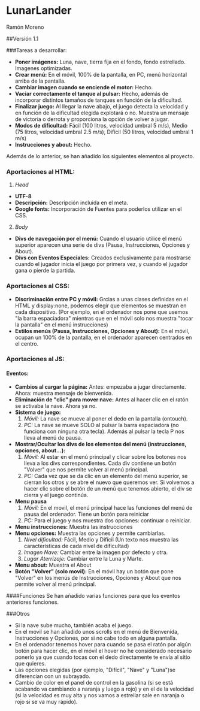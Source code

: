 # LunarLander
Ramón Moreno

##Versión 1.1

###Tareas a desarrollar:
* **Poner imágenes:** Luna, nave, tierra fija en el fondo, fondo estrellado. Imagenes optimizadas.
* **Crear menú:** En el móvil, 100% de la pantalla, en PC, menú horizontal arriba de la pantalla.
* **Cambiar imagen cuando se enciende el motor:** Hecho.
* **Vaciar correctamente el tanque al pulsar:** Hecho, además de incorporar distintos tamaños de tanques en función de la dificultad.
* **Finalizar juego:** Al llegar la nave abajo, el juego detecta la velocidad y en función de la dificultad elegida explotará o no. Muestra un mensaje de victoria o derrota y proporciona la opción de volver a jugar.
* **Modos de dificultad:** Fácil (100 litros, velocidad umbral 5 m/s), Medio (75 litros, velocidad umbral 2.5 m/s), Difícil (50 litros, velocidad umbral 1 m/s)
* **Instrucciones y about:** Hecho.

Además de lo anterior, se han añadido los siguientes elementos al proyecto.

### Aportaciones al HTML:
1. *Head*
 * **UTF-8**
 * **Descripción:** Descripción incluida en el meta.
 * **Google fonts:** Incorporación de Fuentes para poderlos utilizar en el CSS.
2. *Body*
 * **Divs de navegación por el menú:** Cuando el usuario utilice el menú superior aparecen una serie de divs (Pausa, Instrucciones, Opciones y About).
 * **Divs con Eventos Especiales:** Creados exclusivamente para mostrarse cuando el jugador inicia el juego por primera vez, y cuando el jugador gana o pierde la partida.


### Aportaciones al CSS:
* **Discriminación entre PC y móvil:** Grcias a unas clases definidas en el HTML y display:none, podemos elegir que elementos se muestran en cada dispositivo. (Por ejemplo, en el ordenador nos pone que usemos "la barra espaciadora" mientras que en el móvil solo nos muestra "tocar la pantalla" en el menú instrucciones)
* **Estilos menús (Pausa, Instrucciones, Opciones y About):** En el móvil, ocupan un 100% de la pantalla, en el ordenador aparecen centrados en el centro.

### Aportaciones al JS:
#### Eventos:
* **Cambios al cargar la página:** Antes: empezaba a jugar directamente. Ahora: muestra mensaje de bienvenida.
* **Eliminación de "clic" para mover nave:** Antes al hacer clic en el ratón se activaba la nave. Ahora ya no.
* **Sistema de juego:**
   1. *Móvil:* La nave se mueve al poner el dedo en la pantalla (ontouch).
   2. *PC:* La nave se mueve SOLO al pulsar la barra espaciadora (no funciona con ninguna otra tecla). Además al pulsar la tecla P nos lleva al menú de pausa.
* **Mostrar/Ocultar los divs de los elementos del menú (instrucciones, opciones, about...):**
   1. *Móvil:* Al estar en el menú principal y clicar sobre los botones nos lleva a los divs correspondientes. Cada div contiene un botón "Volver" que nos permite volver al menú principal.
   2. *PC:* Cada vez que se da clic en un elemento del menú superior, se cierran los otros y se abre el nuevo que queremos ver. Si volvemos a hacer clic sobre el botón de un menú que tenemos abierto, el div se cierra y el juego continúa.
* **Menu pausa**
   1. *Móvil:* En el movil, el menú principal hace las funciones del menú de pausa del ordenador. Tiene un botón para reiniciar
   2. *PC:* Para el juego y nos muestra dos opciones: continuar o reiniciar.
* **Menu instrucciones:** Muestra las instrucciones
* **Menu opciones:** Muestra las opciones y permite cambiarlas.
   1. *Nivel dificultad:* Fácil, Medio y Difícil (Un texto nos muestra las características de cada nivel de dificultad)
   2. *Imagen Nave:* Cambiar entre la imagen por defecto y otra.
   3. *Lugar Aterrizaje:* Cambiar entre la Luna y Marte.
* **Menu about:** Muestra el About
* **Botón "Volver" (solo movil):** En el móvil hay un botón que pone "Volver" en los menús de Instrucciones, Opciones y About que nos permite volver al menú principal.

####Funciones
Se han añadido varias funciones para que los eventos anteriores funciones.

###Otros
* Si la nave sube mucho, también acaba el juego.
* En el movil se han añadido unos scrolls en el menú de Bienvenida, Instrucciones y Opciones, por si no cabe todo en alguna pantalla.
* En el ordenador tenemos hover para cuando se pasa el ratón por algún botón para hacer clic, en el móvil el hover no he considerado necesario ponerlo ya que cuando tocas con el dedo directamente te envía al sitio que quieres.
* Las opciones elegidas (por ejemplo, "Difícil", "Nave" y "Luna")se diferencian con un subrayado.
* Cambio de color en el panel de control en la gasolina (si se está acabando va cambiando a naranja y luego a rojo) y en el de la velocidad (si la velocidad es muy alta y nos vamos a estrellar sale en naranja o rojo si se va muy rápido).
